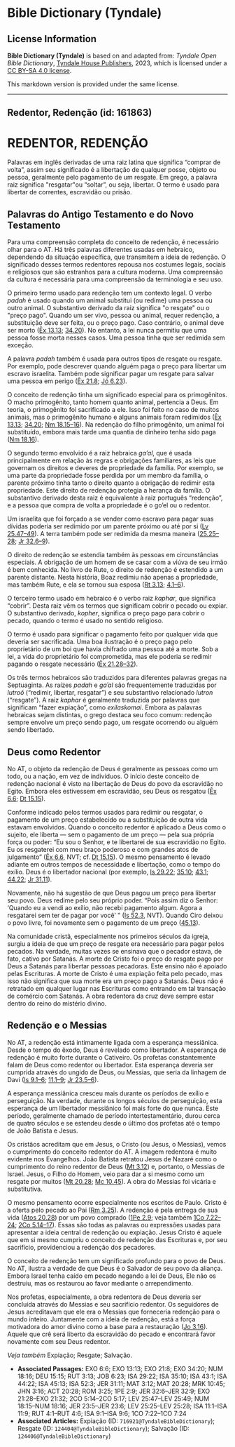 # Bible Dictionary (Tyndale)

## License Information

**Bible Dictionary (Tyndale)** is based on and adapted from: _Tyndale Open Bible Dictionary_, [Tyndale House Publishers](https://tyndaleopenresources.com/), 2023, which is licensed under a [CC BY-SA 4.0 license](https://creativecommons.org/licenses/by-sa/4.0/legalcode.en).

This markdown version is provided under the same license.



--------------------------------

## Redentor, Redenção (id: 161863)

REDENTOR, REDENÇÃO
==================

Palavras em inglês derivadas de uma raiz latina que significa “comprar de volta”, assim seu significado é a libertação de qualquer posse, objeto ou pessoa, geralmente pelo pagamento de um resgate. Em grego, a palavra raiz significa "resgatar"ou “soltar”, ou seja, libertar. O termo é usado para libertar de correntes, escravidão ou prisão.

Palavras do Antigo Testamento e do Novo Testamento
--------------------------------------------------

Para uma compreensão completa do conceito de redenção, é necessário olhar para o AT. Há três palavras diferentes usadas em hebraico, dependendo da situação específica, que transmitem a ideia de redenção. O significado desses termos redentores repousa nos costumes legais, sociais e religiosos que são estranhos para a cultura moderna. Uma compreensão da cultura é necessária para uma compreensão da terminologia e seu uso.

O primeiro termo usado para redenção tem um contexto legal. O verbo *padah* é usado quando um animal substitui (ou redime) uma pessoa ou outro animal. O substantivo derivado da raiz significa "o resgate" ou o "preço pago". Quando um ser vivo, pessoa ou animal, requer redenção, a substituição deve ser feita, ou o preço pago. Caso contrário, o animal deve ser morto ([Êx 13\.13](https://ref.ly/Exod13:13); [34\.20](https://ref.ly/Exod34:20)). No entanto, a lei nunca permitiu que uma pessoa fosse morta nesses casos. Uma pessoa tinha que ser redimida sem exceção.

A palavra *padah* também é usada para outros tipos de resgate ou resgate. Por exemplo, pode descrever quando alguém paga o preço para libertar um escravo israelita. Também pode significar pagar um resgate para salvar uma pessoa em perigo ([Êx 21\.8](https://ref.ly/Exod21:8); [Jó 6\.23](https://ref.ly/Job6:23)).

O conceito de redenção tinha um significado especial para os primogênitos. O macho primogênito, tanto homem quanto animal, pertencia a Deus. Em teoria, o primogênito foi sacrificado a ele. Isso foi feito no caso de muitos animais, mas o primogênito humano e alguns animais foram redimidos ([Êx 13\.13](https://ref.ly/Exod13:13); [34\.20](https://ref.ly/Exod34:20); [Nm 18\.15–16](https://ref.ly/Num18:15-Num18:16)). Na redenção do filho primogênito, um animal foi substituído, embora mais tarde uma quantia de dinheiro tenha sido paga ([Nm 18\.16](https://ref.ly/Num18:16)).

O segundo termo envolvido é a raiz hebraica *ga’al*, que é usada principalmente em relação às regras e obrigações familiares, as leis que governam os direitos e deveres de propriedade da família. Por exemplo, se uma parte da propriedade fosse perdida por um membro da família, o parente próximo tinha tanto o direito quanto a obrigação de redimir esta propriedade. Este direito de redenção protegia a herança da família. O substantivo derivado desta raiz é equivalente à raiz português “redenção”, e a pessoa que compra de volta a propriedade é o go’el ou o redentor.

Um israelita que foi forçado a se vender como escravo para pagar suas dívidas poderia ser redimido por um parente próximo ou até por si ([Lv 25\.47–49](https://ref.ly/Lev25:47-Lev25:49)). A terra também pode ser redimida da mesma maneira ([25\.25–28](https://ref.ly/Lev25:25-Lev25:28); [Jr 32\.6–9](https://ref.ly/Jer32:6-Jer32:9)).

O direito de redenção se estendia também às pessoas em circunstâncias especiais. A obrigação de um homem de se casar com a viúva de seu irmão é bem conhecida. No livro de Rute, o direito de redenção é estendido a um parente distante. Nesta história, Boaz redimiu não apenas a propriedade, mas também Rute, e ela se tornou sua esposa ([Rt 3\.13](https://ref.ly/Ruth3:13); [4\.1–6](https://ref.ly/Ruth4:1-Ruth4:6)).

O terceiro termo usado em hebraico é o verbo raiz *kaphar*, que significa “cobrir”. Desta raiz vêm os termos que significam cobrir o pecado ou expiar. O substantivo derivado, *kopher*, significa o preço pago para cobrir o pecado, quando o termo é usado no sentido religioso.

O termo é usado para significar o pagamento feito por qualquer vida que deveria ser sacrificada. Uma boa ilustração é o preço pago pelo proprietário de um boi que havia chifrado uma pessoa até a morte. Sob a lei, a vida do proprietário foi comprometida, mas ele poderia se redimir pagando o resgate necessário ([Êx 21\.28–32](https://ref.ly/Exod21:28-Exod21:32)).

Os três termos hebraicos são traduzidos para diferentes palavras gregas na Septuaginta. As raízes *padah* e *gaʾal* são frequentemente traduzidas por *lutroō* (“redimir, libertar, resgatar”) e seu substantivo relacionado *lutron* (“resgate”). A raiz *kaphar* é geralmente traduzida por palavras que significam “fazer expiação”, como *exilaskomai*. Embora as palavras hebraicas sejam distintas, o grego destaca seu foco comum: redenção sempre envolve um preço sendo pago, um resgate ocorrendo ou alguém sendo libertado.

Deus como Redentor
------------------

No AT, o objeto da redenção de Deus é geralmente as pessoas como um todo, ou a nação, em vez de indivíduos. O início deste conceito de redenção nacional é visto na libertação de Deus do povo da escravidão no Egito. Embora eles estivessem em escravidão, seu Deus os resgatou ([Êx 6\.6](https://ref.ly/Exod6:6); [Dt 15\.15](https://ref.ly/Deut15:15)).

Conforme indicado pelos termos usados para redimir ou resgatar, o pagamento de um preço estabelecido ou a substituição de outra vida estavam envolvidos. Quando o conceito redentor é aplicado a Deus como o sujeito, ele liberta — sem o pagamento de um preço — pela sua própria força ou poder: “Eu sou o Senhor, e te libertarei de sua escravidão no Egito. Eu os resgaterei com meu braço poderoso e com grandes atos de julgamento” ([Êx 6\.6](https://ref.ly/Exod6:6), NVT; cf. [Dt 15\.15](https://ref.ly/Deut15:15)). O mesmo pensamento é levado adiante em outros tempos de necessidade e libertação, como o tempo do exílio. Deus é o libertador nacional (por exemplo, [Is 29\.22](https://ref.ly/Isa29:22); [35\.10](https://ref.ly/Isa35:10); [43\.1](https://ref.ly/Isa43:1); [44\.22](https://ref.ly/Isa44:22); [Jr 31\.11](https://ref.ly/Jer31:11)).

Novamente, não há sugestão de que Deus pagou um preço para libertar seu povo. Deus redime pelo seu próprio poder. “Pois assim diz o Senhor: ‘Quando eu a vendi ao exílio, não recebi pagamento algum. Agora a resgatarei sem ter de pagar por você’ " ([Is 52\.3](https://ref.ly/Isa52:3), NVT). Quando Ciro deixou o povo livre, foi novamente sem o pagamento de um preço ([45\.13](https://ref.ly/Isa45:13)).

Na comunidade cristã, especialmente nos primeiros séculos da igreja, surgiu a ideia de que um preço de resgate era necessário para pagar pelos pecados. Na verdade, muitas vezes se ensinava que o pecador estava, de fato, cativo por Satanás. A morte de Cristo foi o preço do resgate pago por Deus a Satanás para libertar pessoas pecadoras. Este ensino não é apoiado pelas Escrituras. A morte de Cristo é uma expiação feita pelo pecado, mas isso não significa que sua morte era um preço pago a Satanás. Deus não é retratado em qualquer lugar nas Escrituras como entrando em tal transação de comércio com Satanás. A obra redentora da cruz deve sempre estar dentro do reino do mistério divino.

Redenção e o Messias
--------------------

No AT, a redenção está intimamente ligada com a esperança messiânica. Desde o tempo do êxodo, Deus é revelado como libertador. A esperança de redenção é muito forte durante o Cativeiro. Os profetas constantemente falam de Deus como redentor ou libertador. Esta esperança deveria ser cumprida através do ungido de Deus, ou Messias, que seria da linhagem de Davi ([Is 9\.1–6](https://ref.ly/Isa9:1-Isa9:6); [11\.1–9](https://ref.ly/Isa11:1-Isa11:9); [Jr 23\.5–6](https://ref.ly/Jer23:5-Jer23:6)).

A esperança messiânica cresceu mais durante os períodos de exílio e perseguição. Na verdade, durante os longos séculos de perseguição, esta esperança de um libertador messiânico foi mais forte do que nunca. Este período, geralmente chamado de período intertestamentário, durou cerca de quatro séculos e se estendeu desde o último dos profetas até o tempo de João Batista e Jesus.

Os cristãos acreditam que em Jesus, o Cristo (ou Jesus, o Messias), vemos o cumprimento do conceito redentor do AT. A imagem redentora é muito evidente nos Evangelhos. João Batista retratou Jesus de Nazaré como o cumprimento do reino redentor de Deus ([Mt 3\.12](https://ref.ly/Matt3:12)) e, portanto, o Messias de Israel. Jesus, o Filho do Homem, veio para dar a si mesmo como um resgate por muitos ([Mt 20\.28](https://ref.ly/Matt20:28); [Mc 10\.45](https://ref.ly/Mark10:45)). A obra do Messias foi vicária e substitutiva.

O mesmo pensamento ocorre especialmente nos escritos de Paulo. Cristo é a oferta pelo pecado ao Pai ([Rm 3\.25](https://ref.ly/Rom3:25)). A redenção é pela entrega de sua vida ([Atos 20\.28](https://ref.ly/Acts20:28)) por um povo comprado ([1Pe 2\.9](https://ref.ly/1Pet2:9); veja também [1Co 7\.22–24](https://ref.ly/1Cor7:22-1Cor7:24); [2Co 5\.14–17](https://ref.ly/2Cor5:14-2Cor5:17)). Essas são todas as palavras ou expressões usadas para apresentar a ideia central de redenção ou expiação. Jesus Cristo é aquele que em si mesmo cumpriu o conceito de redenção das Escrituras e, por seu sacrifício, providenciou a redenção dos pecadores.

O conceito de redenção tem um significado profundo para o povo de Deus. No AT, ilustra a verdade de que Deus é o Salvador de seu povo da aliança. Embora Israel tenha caído em pecado negando a lei de Deus, Ele não os destruiu, mas os restaurou ao favor mediante o arrependimento.

Nos profetas, especialmente, a obra redentora de Deus deveria ser concluída através do Messias e seu sacrifício redentor. Os seguidores de Jesus acreditavam que ele era o Messias que forneceria redenção para o mundo inteiro. Juntamente com a ideia de redenção, está a força motivadora do amor divino como a base para a restauração ([Jo 3\.16](https://ref.ly/John3:16)). Aquele que crê será liberto da escravidão do pecado e encontrará favor novamente com seu Deus redentor.

*Veja também* Expiação; Resgate; Salvação.

* **Associated Passages:** EXO 6:6; EXO 13:13; EXO 21:8; EXO 34:20; NUM 18:16; DEU 15:15; RUT 3:13; JOB 6:23; ISA 29:22; ISA 35:10; ISA 43:1; ISA 44:22; ISA 45:13; ISA 52:3; JER 31:11; MAT 3:12; MAT 20:28; MRK 10:45; JHN 3:16; ACT 20:28; ROM 3:25; 1PE 2:9; JER 32:6–JER 32:9; EXO 21:28–EXO 21:32; 2CO 5:14–2CO 5:17; LEV 25:47–LEV 25:49; NUM 18:15–NUM 18:16; JER 23:5–JER 23:6; LEV 25:25–LEV 25:28; ISA 11:1–ISA 11:9; RUT 4:1–RUT 4:6; ISA 9:1–ISA 9:6; 1CO 7:22–1CO 7:24
* **Associated Articles:** Expiação (ID: `716921@TyndaleBibleDictionary`); Resgate (ID: `124404@TyndaleBibleDictionary`); Salvação (ID: `124406@TyndaleBibleDictionary`)

